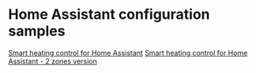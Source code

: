 # Home Assistant configuration samples

[Smart heating control for Home Assistant](https://github.com/nagyrobi/home-assistant-configuration-examples/tree/main/heating)
[Smart heating control for Home Assistant - 2 zones version](https://github.com/nagyrobi/home-assistant-configuration-examples/tree/main/heating_2_zones)
